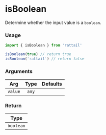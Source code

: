 # isBoolean

Determine whether the input value is a `boolean`.

### Usage

```ts
import { isBoolean } from 'rattail'

isBoolean(true) // return true
isBoolean('rattail') // return false
```

### Arguments

| Arg     | Type  | Defaults |
| ------- | :---: | -------: |
| `value` | `any` |          |

### Return

|   Type    |
| :-------: |
| `boolean` |
